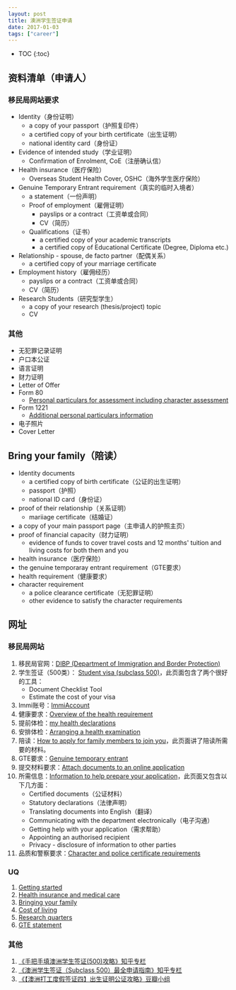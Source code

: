 ```yaml
---
layout: post
title: 澳洲学生签证申请
date: 2017-01-03
tags: ["career"]
---
```


* TOC
{:toc}

## 资料清单（申请人）

### 移民局网站要求

- Iden​tity​（身份证明）
	- a copy of your passport（护照复印件）
	- a certified copy of your birth certificate（出生证明）
	- national identity card（身份证）
- Evidence of intended study（学业证明）
	- Confirmation of Enrolment, CoE（注册确认信）
- Health insurance（医疗保险）
	- Overseas Student Health Cover, OSHC（海外学生医疗保险）
- Genuine Temporary Entrant requirement（真实的临时入境者）
	- a statement（一份声明）
	- Proof of employment（雇佣证明）
		- payslips or a contract（工资单或合同）
		- CV（简历）
	- Qualifications（证书）
		- a certified copy of your academic transcripts
		- a certified copy of Educational Certificate (Degree, Diploma etc.) 
- Relationship - spouse, de facto partner（配偶关系）
	- a certified copy of your marriage certificate
- Employment history（雇佣经历）
	- payslips or a contract（工资单或合同）
	- CV（简历）
- Research Students（研究型学生）
	- a copy of your research (thesis/project) topic
	- CV

### 其他

- 无犯罪记录证明
- 户口本公证
- 语言证明
- 财力证明
- Letter of Offer
- Form 80
	- [Personal particulars for assessment including character assessment](https://www.border.gov.au/Forms/Documents/80.pdf)
- Form 1221
	- [Additional personal particulars information](https://www.border.gov.au/FormsAndDocuments/Documents/1221.pdf)
- 电子照片
- Cover Letter

## Bring your family（陪读）

- Identity documents
	- a certified copy of birth certificate（公证的出生证明）
	- passport（护照）
	- national ID card（身份证）
- proof of their relationship（关系证明）
	- mariiage certificate（结婚证）
- a copy of your main passport page（主申请人的护照主页）
- proof of financial capacity（财力证明）
	- evidence of funds to cover travel costs and 12 months' tuition and living costs for both them and you
- health insurance（医疗保险）
- the genuine temporaray entrant requirement（GTE要求）
- health requirement（健康要求）
- character requirement
	- a police clearance certificate（无犯罪证明）
	- other evidence to satisfy the character requirements

## 网址

### 移民局网站

1. 移民局官网：[DIBP (Department of Immigration and Border Protection)](http://www.border.gov.au/)
2. 学生签证（500类）：	[Student visa (subclass 500)](http://www.border.gov.au/Trav/Visa-1/500-)，此页面包含了两个很好的工具：
	- Document Checklist Tool
	- Estimate the cost of your visa
3. Immi账号：[ImmiAccount](http://www.border.gov.au/Trav/Visa/Immi)
4. 健康要求：[Overview of the health requirement](http://www.border.gov.au/Trav/Visa/Heal/overview-of-the-health-requirement)
5. 提前体检：[my health declarations](http://www.border.gov.au/Trav/Visa/Heal/meeting-the-health-requirement/health-examinations/my-health-declarations)
6. 安排体检：[Arranging a health examination](http://www.border.gov.au/Trav/Visa/Heal/meeting-the-health-requirement/arranging-a-health-examination)
7. 陪读：[How to apply for family members to join you](http://www.border.gov.au/Trav/Stud/Brin)，此页面讲了陪读所需要的材料。
8. GTE要求：[Genuine temporary entrant](https://www.border.gov.au/Trav/Stud/More/Genuine-Temporary-Entrant)
9. 提交材料要求：[Attach documents to an online application](https://www.border.gov.au/Trav/Visa/Atta)
10. 所需信息：[Information to help prepare your application](https://www.border.gov.au/Trav/Visa/Info)，此页面又包含以下几方面：
	- Certified documents（公证材料）
	- Statutory declarations（法律声明）
	- Translating documents into English（翻译）
	- Communicating with the department electronically（电子沟通）
	- Getting help with your application（需求帮助）
	- Appointing an authorised recipient
	- Privacy - disclosure of information to other parties
11. 品质和警察要求：[Character and police certificate requirements](http://www.border.gov.au/Trav/Visa/Char)

### UQ

1. [Getting started](https://graduate-school.uq.edu.au/getting-started)
1. [Health insurance and medical care](https://future-students.uq.edu.au/international/health-insurance)
2. [Bringing your family](https://future-students.uq.edu.au/international/bringing-your-family)
3. [Cost of living](https://future-students.uq.edu.au/international/cost-living)
4. [Research quarters](https://graduate-school.uq.edu.au/research-quarters)
5. [GTE statement](https://future-students.uq.edu.au/files/3234/UQ_GTE_Statement_of_Purpose.pdf)


### 其他

1. [《手把手填澳洲学生签证(500)攻略》知乎专栏](https://zhuanlan.zhihu.com/p/22212766)
2. [《澳洲学生签证（Subclass 500）最全申请指南》知乎专栏](https://zhuanlan.zhihu.com/p/23656583)
3. [《【澳洲打工度假签证四】出生证明公证攻略》豆瓣小组](https://www.douban.com/group/topic/71347342/)